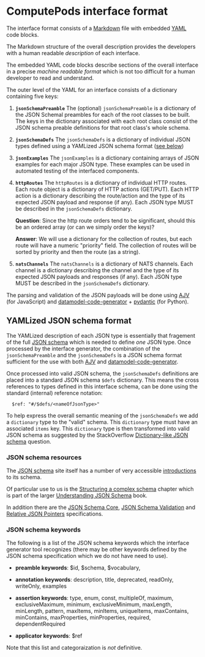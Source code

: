 # ComputePods interface format

<!-- toc -->

The interface format consists of a 
[Markdown](https://en.wikipedia.org/wiki/Markdown) file with embedded
[YAML](https://en.wikipedia.org/wiki/YAML) code blocks. 

The Markdown structure of the overall description provides the developers 
with a human readable *description* of each interface. 

The embedded YAML code blocks describe sections of the overall interface 
in a precise *machine readable format* which is not too difficult for a 
human developer to read and understand. 

The outer level of the YAML for an interface consists of a dictionary 
containing five keys: 

1. **`jsonSchemaPreamble`** The (optional) `jsonSchemaPreamble` is a 
   dictionary of the JSON Schemal preambles for each of the root classes 
   to be built. The keys in the dictionary associated with each root class 
   consist of the JSON schema preable definitions for that root class's 
   whole schema. 

2. **`jsonSchemaDefs`** The `jsonSchemaDefs` is a  dictionary of 
   individual JSON types defined using a YAMLized JSON schema format ([see 
   below](#yamlized-json-schema-format)) 

3. **`jsonExamples`** The `jsonExamples` is a  dictionary containing 
   arrays of JSON examples for each major JSON type. These examples can be 
   used in automated testing of the interfaced components. 

4. **`httpRoutes`** The `httpRoutes` is a  dictionary of individual HTTP 
   routes. Each route object is a dictionary of HTTP actions (GET/PUT). 
   Each HTTP action is a dictionary describing the route/action and the 
   type of its expected JSON payload and response (if any). Each JSON type 
   MUST be described in the `jsonSchemaDefs` dictionary. 

   **Question**: Since the http route orders tend to be significant, 
   should this be an ordered array (or can we simply order the keys)?
   
   **Answer**: We will use a  dictionary for the collection of routes, 
   but each route will have a numeric "priority" field. The collection of 
   routes will be sorted by priority and then the route (as a string). 

5. **`natsChannels`** The `natsChannels` is a dictionary of NATS channels. 
   Each channel is a dictionary describing the channel and the type of its 
   expected JSON payloads and responses (if any). Each JSON type MUST be 
   described in the `jsonSchemaDefs` dictionary. 

The parsing and validation of the JSON payloads will be done using 
[AJV](https://ajv.js.org/) (for JavaScript) and 
[datamodel-code-generator](https://github.com/koxudaxi/datamodel-code-generator) +
[pydantic](https://pydantic-docs.helpmanual.io/) (for Python). 

## YAMLized JSON schema format

The YAMLized description of each JSON type is essentially that fragement 
of the full [JSON schema](http://json-schema.org/) which is needed to 
define *one* JSON type. Once processed by the interface generator, the 
combination of the `jsonSchemaPreamble` and the `jsonSchemaDefs` is a JSON 
schema format sufficient for the use with both 
[AJV](https://ajv.js.org/json-schema.html) and 
[datamodel-code-generator](https://koxudaxi.github.io/datamodel-code-generator/). 

Once processed into valid JSON schema, the `jsonSchemaDefs` definitions 
are placed into a standard JSON schema `$defs` dictionary. This means the 
cross references to types defined in this interface schema, can be done 
using the standard (internal) reference notation: 

```
  $ref: "#/$defs/<nameOfJsonType>"
```

To help express the overall semantic meaning of the `jsonSchemaDefs` we 
add a `dictionary` type to the "valid" schema. This `dictionary` type must 
have an associated `items` key. This `dictionary` type is then transformed 
into valid JSON schema as suggested by the StackOverflow [Dictionary-like 
JSON 
schema](https://stackoverflow.com/questions/27357861/dictionary-like-json-schema) 
question. 

### JSON schema resources

The [JSON schema](http://json-schema.org) site itself has a number of very 
accessible [introductions](http://json-schema.org/learn/) to its schema. 

Of particular use to us is the [Structuring a complex 
schema](http://json-schema.org/understanding-json-schema/structuring.html)
chapter which is part of the larger [Understanding JSON 
Schema](http://json-schema.org/understanding-json-schema/index.html) book.

In addition there are the
[JSON Schema Core](http://json-schema.org/draft/2020-12/json-schema-core.html),
[JSON Schema Validation](http://json-schema.org/draft/2020-12/json-schema-validation.html) and
[Relative JSON Pointers](http://json-schema.org/draft/2020-12/relative-json-pointer.html)
specifications. 

### JSON schema keywords

The following is a list of the JSON schema keywords which the interface 
generator tool recognizes (there may be other keywords defined by the JSON 
schema specification which we do not have need to use).

- **preamble keywords**: $id, $schema, $vocabulary,

- **annotation keywords**: description, title, deprecated, readOnly, 
  writeOnly, examples 

- **assertion keywords**: type, enum, const, multipleOf, maximum, 
  exclusiveMaximum, minimum, exclusiveMinimum, maxLength, minLength, 
  pattern, maxItems, minItems, uniqueItems, maxContains, minContains, 
  maxProperties, minProperties, required, dependentRequired 

- **applicator keywords**: $ref

Note that this list and categoraization is *not* definitive.